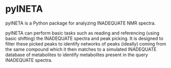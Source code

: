 # pyINETA

pyINETA is a Python package for analyzing INADEQUATE NMR spectra.

pyINETA can perform basic tasks such as reading and referencing (using basic shifting) the INADEQUATE spectra and peak picking. It is designed to filter these picked peaks to identify networks of peaks (ideally) coming from the same compound which it then matches to a simulated INADEQUATE database of metabolites to identify metabolites present in the query INADEQUATE spectra.